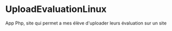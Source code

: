 # UploadEvaluationLinux
App Php, site qui permet a mes élève d'uploader leurs évaluation sur un site
